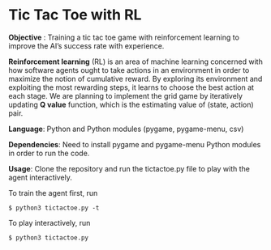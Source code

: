 # Tic Tac Toe with RL

**Objective** : Training a tic tac toe game with reinforcement learning to improve the AI’s success rate with experience.

**Reinforcement learning** (RL) is an area of machine learning concerned with how software agents ought to take actions in an environment in order to maximize the notion of cumulative reward. By exploring its environment and exploiting the most rewarding steps, it learns to choose the best action at each stage.
We are planning to implement the grid game by iteratively updating **Q value** function, which is the estimating value of (state, action) pair.

**Language**: Python and Python modules (pygame, pygame-menu, csv)

**Dependencies**: Need to install pygame and pygame-menu Python modules in order to run the code.

**Usage**: Clone the repository and run the tictactoe.py file to play with the agent interactively.

To train the agent first, run

```$ python3 tictactoe.py -t``` 

To play interactively, run

```$ python3 tictactoe.py```

